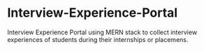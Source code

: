 # Interview-Experience-Portal
Interview Experience Portal using MERN stack to collect interview experiences of students during their internships or placemens. 
